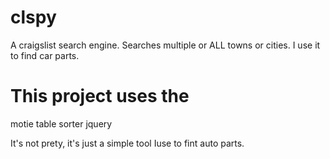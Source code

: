 # clspy
A craigslist search engine. Searches multiple or ALL towns or cities. I use it to find car parts.

# This project uses the 
motie table sorter
jquery

It's not prety, it's just a simple tool Iuse to fint auto parts.


